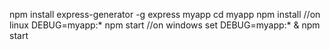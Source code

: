 npm install express-generator -g
express myapp
cd myapp
npm install
//on linux
DEBUG=myapp:* npm start
//on windows
set DEBUG=myapp:* & npm start
